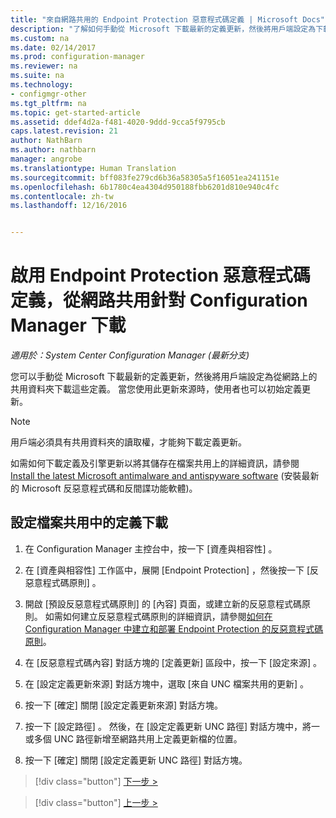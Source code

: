 ```yaml
---
title: "來自網路共用的 Endpoint Protection 惡意程式碼定義 | Microsoft Docs"
description: "了解如何手動從 Microsoft 下載最新的定義更新，然後將用戶端設定為下載這些定義。"
ms.custom: na
ms.date: 02/14/2017
ms.prod: configuration-manager
ms.reviewer: na
ms.suite: na
ms.technology:
- configmgr-other
ms.tgt_pltfrm: na
ms.topic: get-started-article
ms.assetid: ddef4d2a-f481-4020-9ddd-9cca5f9795cb
caps.latest.revision: 21
author: NathBarn
ms.author: nathbarn
manager: angrobe
ms.translationtype: Human Translation
ms.sourcegitcommit: bff083fe279cd6b36a58305a5f16051ea241151e
ms.openlocfilehash: 6b1780c4ea4304d950188fbb6201d810e940c4fc
ms.contentlocale: zh-tw
ms.lasthandoff: 12/16/2016


---
```


# <a name="enable-endpoint-protection-malware-definitions-to-download-from-a-network-share-for-configuration-manager"></a>啟用 Endpoint Protection 惡意程式碼定義，從網路共用針對 Configuration Manager 下載

*適用於：System Center Configuration Manager (最新分支)*

 您可以手動從 Microsoft 下載最新的定義更新，然後將用戶端設定為從網路上的共用資料夾下載這些定義。 當您使用此更新來源時，使用者也可以初始定義更新。

> [!NOTE]
>  用戶端必須具有共用資料夾的讀取權，才能夠下載定義更新。

 如需如何下載定義及引擎更新以將其儲存在檔案共用上的詳細資訊，請參閱 [Install the latest Microsoft antimalware and antispyware software](http://www.microsoft.com/security/portal/Definitions/HowToForeFront.aspx) (安裝最新的 Microsoft 反惡意程式碼和反間諜功能軟體)。

## <a name="to-configure-definition-downloads-from-a-file-share"></a>設定檔案共用中的定義下載

1.  在 Configuration Manager 主控台中，按一下 [資產與相容性] 。

2.  在 [資產與相容性]  工作區中，展開 [Endpoint Protection] ，然後按一下 [反惡意程式碼原則] 。

3.  開啟 [預設反惡意程式碼原則]  的 [內容] 頁面，或建立新的反惡意程式碼原則。 如需如何建立反惡意程式碼原則的詳細資訊，請參閱[如何在 Configuration Manager 中建立和部署 Endpoint Protection 的反惡意程式碼原則](endpoint-antimalware-policies.md)。

4.  在 [反惡意程式碼內容] 對話方塊的 [定義更新]  區段中，按一下 [設定來源] 。

5.  在 [設定定義更新來源]  對話方塊中，選取 [來自 UNC 檔案共用的更新] 。

6.  按一下 [確定]  關閉 [設定定義更新來源]  對話方塊。

7.  按一下 [設定路徑] 。 然後，在 [設定定義更新 UNC 路徑]  對話方塊中，將一或多個 UNC 路徑新增至網路共用上定義更新檔的位置。

8.  按一下 [確定]  關閉 [設定定義更新 UNC 路徑]  對話方塊。


> [!div class="button"]
[下一步 >](endpoint-antimalware-policies.md)

> [!div class="button"]
[上一步 >](endpoint-configure-alerts.md)

